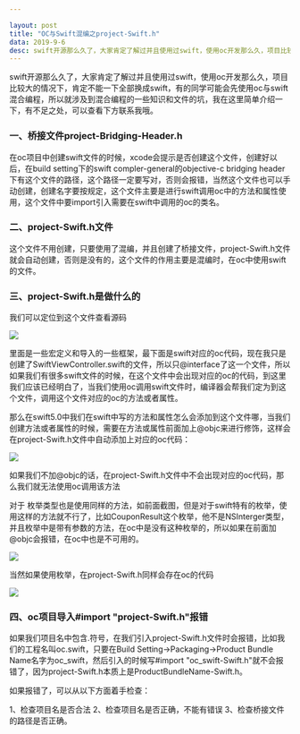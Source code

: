 ```yaml
---

layout: post
title: "OC与Swift混编之project-Swift.h"
data: 2019-9-6
desc: swift开源那么久了，大家肯定了解过并且使用过swift，使用oc开发那么久，项目比较大的情况下
---
```


swift开源那么久了，大家肯定了解过并且使用过swift，使用oc开发那么久，项目比较大的情况下，肯定不能一下全部换成swift，有的同学可能会先使用oc与swift混合编程，所以就涉及到混合编程的一些知识和文件的坑，我在这里简单介绍一下，有不足之处，可以查看下方联系我哦。

### 一、桥接文件project-Bridging-Header.h

在oc项目中创建swift文件的时候，xcode会提示是否创建这个文件，创建好以后，在build setting下的swift compler-general的objective-c bridging header下有这个文件的路径，这个路径一定要写对，否则会报错，当然这个文件也可以手动创建，创建名字要按规定，这个文件主要是进行swift调用oc中的方法和属性使用，这个文件中要import引入需要在swift中调用的oc的类名。

### 二、project-Swift.h文件

这个文件不用创建，只要使用了混编，并且创建了桥接文件，project-Swift.h文件就会自动创建，否则是没有的，这个文件的作用主要是混编时，在oc中使用swift的文件。

### 三、project-Swift.h是做什么的

我们可以定位到这个文件查看源码

![](../../../../assets/swift_img/project-Swift.png)

里面是一些宏定义和导入的一些框架，最下面是swift对应的oc代码，现在我只是创建了SwiftViewController.swift的文件，所以只@interface了这一个文件，所以如果我们有很多swift文件的时候，在这个文件中会出现对应的oc的代码，到这里我们应该已经明白了，当我们使用oc调用swift文件时，编译器会帮我们定为到这个文件，调用这个文件对应的oc的方法或者属性。

那么在swift5.0中我们在swift中写的方法和属性怎么会添加到这个文件哪，当我们创建方法或者属性的时候，需要在方法或属性前面加上@objc来进行修饰，这样会在project-Swift.h文件中自动添加上对应的oc代码：

![](../../../../assets/swift_img/project-Swift2.png)

如果我们不加@objc的话，在project-Swift.h文件中不会出现对应的oc代码，那么我们就无法使用oc调用该方法

对于 枚举类型也是使用同样的方法，如前面截图，但是对于swift特有的枚举，使用这样的方法就不行了，比如CouponResult这个枚举，他不是NSInterger类型，并且枚举中是带有参数的方法，在oc中是没有这种枚举的，所以如果在前面加@objc会报错，在oc中也是不可用的。

![](../../../../assets/swift_img/error.png)

当然如果使用枚举，在project-Swift.h同样会存在oc的代码

![](../../../../assets/swift_img/enum.png)

### 四、oc项目导入#import "project-Swift.h"报错

如果我们项目名中包含.符号，在我们引入project-Swift.h文件时会报错，比如我们的工程名叫oc.swift，只要在Build Setting->Packaging->Product Bundle Name名字为oc_swift，然后引入的时候写#import "oc_swift-Swift.h"就不会报错了，因为project-Swift.h本质上是ProductBundleName-Swift.h。

如果报错了，可以从以下方面着手检查：

1、检查项目名是否合法
2、检查项目名是否正确，不能有错误
3、检查桥接文件的路径是否正确。